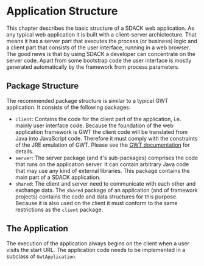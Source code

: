# Application Structure

This chapter describes the basic structure of a SDACK web application. As any typical web application it is built with a client-server archictecture. That means it has a server part that executes the process \(or business\) logic and a client part that consists of the user interface, running in a web browser. The good news is that by using SDACK a developer can concentrate on the server code. Apart from some bootstrap code the user interface is mostly generated automatically by the framework from process parameters.

## Package Structure

The recommended package structure is similar to a typical GWT application. It consists of the following packages:

* `client`: Contains the code for the client part of the application, i.e. mainly user interface code. Because the foundation of the web application framework is GWT the client code will be translated from Java into JavaScript code. Therefore it must comply with the constraints of the JRE emulation of GWT. Please see the [GWT documentation](http://gwtproject.org) for details.
* `server`: The server package \(and it's sub-packages\) comprises the code that runs on the application server. It can contain arbitrary Java code that may use any kind of external libraries. This package contains the main part of a SDACK application.
* `shared`: The client and server need to communicate with each other and exchange data. The `shared` package of an application \(and of framework projects\) contains the code and data structures for this purpose. Because it is also used on the client it must conform to the same restrictions as the `client` package.

## The Application

The execution of the application always begins on the client when a user visits the start URL. The application code needs to be implemented in a subclass of `GwtApplication`.

